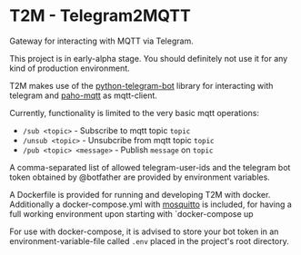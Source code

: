 # T2M - Telegram2MQTT

Gateway for interacting with MQTT via Telegram.

This project is in early-alpha stage.
You should definitely not use it for any kind of production environment.

T2M makes use of the [python-telegram-bot](https://github.com/python-telegram-bot/python-telegram-bot)  library
for interacting with telegram and [paho-mqtt](https://pypi.org/project/paho-mqtt/) as mqtt-client.

Currently, functionality is limited to the very basic mqtt operations:

- `/sub <topic>`              - Subscribe to mqtt topic `topic`
- `/unsub <topic>`            - Unsubcribe from mqtt topic `topic`
- `/pub <topic> <message>`    - Publish `message` on `topic`

A comma-separated list of allowed telegram-user-ids and the telegram bot token obtained by @botfather
are provided by environment variables.

A Dockerfile is provided for running and developing T2M with docker.
Additionally a docker-compose.yml with [mosquitto](https://mosquitto.org/) is included,
for having a full working environment upon starting with `docker-compose up

For use with docker-compose,
it is advised to store your bot token in an environment-variable-file called `.env`
placed in the project's root directory.